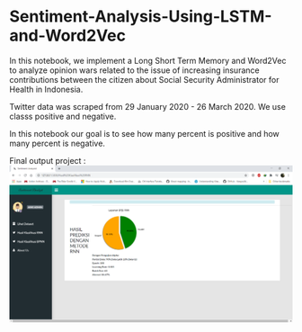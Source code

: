 # Sentiment-Analysis-Using-LSTM-and-Word2Vec
In this notebook, we implement a Long Short Term Memory and Word2Vec to analyze opinion wars related to the issue of increasing insurance contributions between the citizen about Social Security Administrator for Health in Indonesia.

Twitter data was scraped from 29 January 2020 - 26 March 2020. We use classs positive and negative.

In this notebook our goal is to see how many percent is positive and how many percent is negative.

Final output project : 
![alt text](TA.png)
